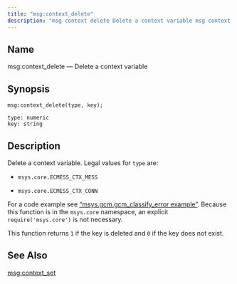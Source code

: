 ```yaml
---
title: "msg:context_delete"
description: "msg context delete Delete a context variable msg context delete type key Delete a context variable Legal values for type are msys core ECMESS CTX MESS msys core ECMESS CTX CONN For a code example see Example 70 59 msys gcm gcm classify error example Because this function is in..."
---
```


<a name="lua.ref.msg_context_delete"></a> 
## Name

msg:context_delete — Delete a context variable

<a name="idp15859408"></a> 
## Synopsis

`msg:context_delete(type, key);`

```
type: numeric
key: string
```
<a name="idp15862400"></a> 
## Description

Delete a context variable. Legal values for `type` are:

*   `msys.core.ECMESS_CTX_MESS`

*   `msys.core.ECMESS_CTX_CONN`

For a code example see [“msys.gcm.gcm_classify_error example”](/momentum/4/lua/ref-msys-gcm-gcm-classify-error#lua.ref.msys.gcm.gcm_classify_error.example). Because this function is in the `msys.core` namespace, an explicit `require('msys.core')` is not necessary.

This function returns `1` if the key is deleted and `0` if the key does not exist.

<a name="idp15871264"></a> 
## See Also

[msg:context_set](/momentum/4/lua/ref-msg-context-set)